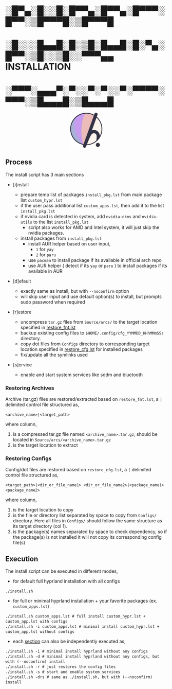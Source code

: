 # ░█▀▄░█░░█░█▀▀▄░█▀▀▄░█▀▀▀░█▀▀░▒█▀▀▀█░▒█▀▀▀█
# ░█░░░█▄▄█░█░▒█░█▄▄█░█░▀▄░█▀▀░▒█░░▒█░░▀▀▀▄▄ INSTALLATION
# ░▀▀▀░▄▄▄▀░▀░░▀░▀░░▀░▀▀▀▀░▀▀▀░▒█▄▄▄█░▒█▄▄▄█

<p align="center">
  <img width="100" src="https://raw.githubusercontent.com/prasanthrangan/hyprdots/main/Source/assets/hyprdots_logo.png">
</p>


## Process

The install script has 3 main sections
- [i]nstall
    - prepare temp list of packages `install_pkg.lst` from main package list `custom_hypr.lst`
    - if the user pass additional list `custom_apps.lst`, then add it to the list `install_pkg.lst`
    - if nvidia card is detected in system, add `nvidia-dkms` and `nvidia-utils` to the list `install_pkg.lst`
        - script also works for AMD and Intel system, it will just skip the nvidia packages.
    - install packages from `install_pkg.lst`
        - install AUR helper based on user input,
            - `1` for `yay`
            - `2` for `paru`
        - use `pacman` to install package if its available in official arch repo
        - use AUR helper ( detect if its `yay` or `paru` ) to install packages if its available in AUR

- [d]efault
    - exactly same as install, but with `--noconfirm` option
    - will skip user input and use default option(s) to install, but prompts sudo password when required

- [r]estore
    - uncompress `tar.gz` files from `Source/arcs/` to the target location specified in [restore_fnt.lst](#restoring-archives)
    - backup existing config files to `$HOME/.config/cfg_YYMMDD_HHhMMmSSs` directory.
    - copy dot files from `Configs` directory to corresponding target location specified in [restore_cfg.lst](#restoring-configs) for installed packages
    - fix/update all the symlinks used

- [s]ervice
    - enable and start system services like sddm and bluetooth


### Restoring Archives

Archive (tar.gz) files are restored/extracted based on `restore_fnt.lst`, a `|` delimited control file structured as,
```shell
<archive_name>|<target_path>
```
where column,
1. is a compressed tar.gz file named `<archive_name>.tar.gz`, should be located in `Source/arcs/<archive_name>.tar.gz`
2. is the target location to extract


### Restoring Configs

Config/dot files are restored based on `restore_cfg.lst`, a `|` delimited control file structured as,
```shell
<target_path>|<dir_or_file_name1> <dir_or_file_name2>|<package_name1> <package_name2>
```
where column,
1. is the target location to copy
2. is the file or directory list separated by space to copy from `Configs/` directory. Here all files in `Configs/` should follow the same structure as its target directory (col 1).
3. is the package(s) names separated by space to check dependency, so if the package(s) is not installed it will not copy its corresponding config file(s)


## Execution

The install script can be executed in different modes,

- for default full hyprland installation with all configs
```shell
./install.sh
```

- for full or minimal hyprland installation + your favorite packages (ex. `custom_apps.lst`) 
```shell
./install.sh custom_apps.lst # full install custom_hypr.lst + custom_app.lst with configs
./install.sh -i custom_apps.lst # minimal install custom_hypr.lst + custom_app.lst without configs
```

- each [section](#process) can also be independently executed as,
```shell
./install.sh -i # minimal install hyprland without any configs
./install.sh -d # minimal install hyprland without any configs, but with (--noconfirm) install
./install.sh -r # just restores the config files
./install.sh -s # start and enable system services
./install.sh -drs # same as ./install.sh, but with (--noconfirm) install
```

